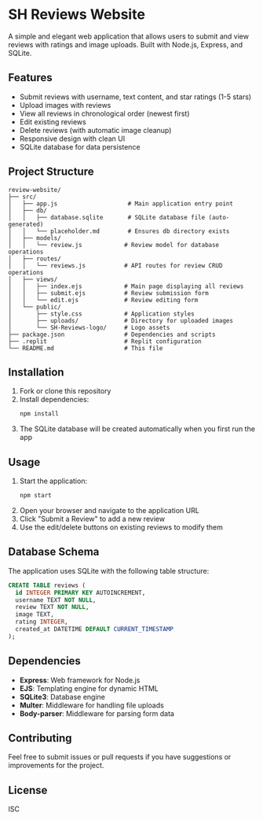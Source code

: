 # SH Reviews Website

A simple and elegant web application that allows users to submit and view reviews with ratings and image uploads. Built with Node.js, Express, and SQLite.

## Features

- Submit reviews with username, text content, and star ratings (1-5 stars)
- Upload images with reviews
- View all reviews in chronological order (newest first)
- Edit existing reviews
- Delete reviews (with automatic image cleanup)
- Responsive design with clean UI
- SQLite database for data persistence

## Project Structure

```
review-website/
├── src/
│   ├── app.js                    # Main application entry point
│   ├── db/
│   │   ├── database.sqlite       # SQLite database file (auto-generated)
│   │   └── placeholder.md        # Ensures db directory exists
│   ├── models/
│   │   └── review.js            # Review model for database operations
│   ├── routes/
│   │   └── reviews.js           # API routes for review CRUD operations
│   ├── views/
│   │   ├── index.ejs            # Main page displaying all reviews
│   │   ├── submit.ejs           # Review submission form
│   │   └── edit.ejs             # Review editing form
│   └── public/
│       ├── style.css            # Application styles
│       ├── uploads/             # Directory for uploaded images
│       └── SH-Reviews-logo/     # Logo assets
├── package.json                 # Dependencies and scripts
├── .replit                      # Replit configuration
└── README.md                    # This file
```

## Installation

1. Fork or clone this repository
2. Install dependencies:
   ```bash
   npm install
   ```
3. The SQLite database will be created automatically when you first run the app

## Usage

1. Start the application:
   ```bash
   npm start
   ```
2. Open your browser and navigate to the application URL
3. Click "Submit a Review" to add a new review
4. Use the edit/delete buttons on existing reviews to modify them

## Database Schema

The application uses SQLite with the following table structure:

```sql
CREATE TABLE reviews (
  id INTEGER PRIMARY KEY AUTOINCREMENT,
  username TEXT NOT NULL,
  review TEXT NOT NULL,
  image TEXT,
  rating INTEGER,
  created_at DATETIME DEFAULT CURRENT_TIMESTAMP
);
```

## Dependencies

- **Express**: Web framework for Node.js
- **EJS**: Templating engine for dynamic HTML
- **SQLite3**: Database engine
- **Multer**: Middleware for handling file uploads
- **Body-parser**: Middleware for parsing form data

## Contributing

Feel free to submit issues or pull requests if you have suggestions or improvements for the project.

## License

ISC